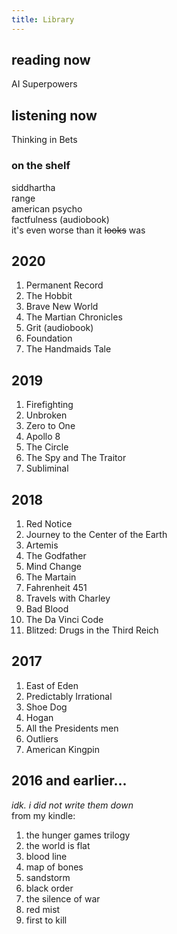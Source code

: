 ```yaml
---
title: Library
---
```



## reading now
AI Superpowers  


## listening now
Thinking in Bets  


### on the shelf
siddhartha  
range  
american psycho  
factfulness (audiobook)  
it's even worse than it ~~looks~~ was  


## 2020
1. Permanent Record
1. The Hobbit
1. Brave New World
1. The Martian Chronicles
1. Grit (audiobook)
1. Foundation
1. The Handmaids Tale


## 2019
1. Firefighting
1. Unbroken
1. Zero to One
1. Apollo 8
1. The Circle
1. The Spy and The Traitor
1. Subliminal


## 2018
1. Red Notice
1. Journey to the Center of the Earth
1. Artemis
1. The Godfather
1. Mind Change
1. The Martain
1. Fahrenheit 451
1. Travels with Charley
1. Bad Blood
1. The Da Vinci Code
1. Blitzed: Drugs in the Third Reich


## 2017
1. East of Eden
1. Predictably Irrational
1. Shoe Dog
1. Hogan
1. All the Presidents men
1. Outliers
1. American Kingpin


## 2016 and earlier...  
*idk. i did not write them down*  
from my kindle:  
1. the hunger games trilogy
1. the world is flat
1. blood line
1. map of bones
1. sandstorm
1. black order
1. the silence of war
1. red mist
1. first to kill
